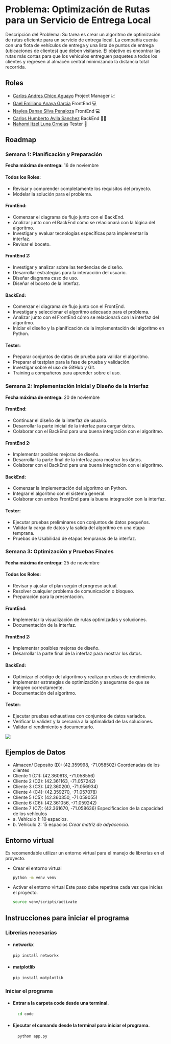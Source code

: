 # Problema: Optimización de Rutas para un Servicio de Entrega Local

Descripción del Problema:
Su tarea es crear un algoritmo de optimización de rutas eficiente para un servicio de entrega
local. La compañía cuenta con una flota de vehículos de entrega y una lista de puntos de entrega (ubicaciones de clientes) que deben visitarse. El objetivo es encontrar las rutas más cortas para que los vehículos entreguen paquetes a todos los clientes y regresen al almacén central
minimizando la distancia total recorrida.

## Roles

- [Carlos Andres Chico Aguayo](https://github.com/KleoMaple) Project Manager 📈
- [Gael Emiliano Anaya Garcia](https://github.com/EmilianoAnaya) FrontEnd 💻
- [Naylea Danae Silva Penaloza](https://github.com/NayleaDanae) FrontEnd 💻
- [Carlos Humberto Avila Sanchez](https://github.com/CarlosHumbertoAvilaSanchez) BackEnd 👨‍💻
- [Nahomi Itzel Luna Ornelas](https://github.com/NahomiLunaOR) Tester 📝

## Roadmap

### Semana 1: Planificación y Preparación

**Fecha máxima de entrega:** 16 de noviembre

#### **Todos los Roles:**

- Revisar y comprender completamente los requisitos del proyecto.
- Modelar la solución para el problema.

#### **FrontEnd:**

- Comenzar el diagrama de flujo junto con el BackEnd.
- Analizar junto con el BackEnd cómo se relacionará con la lógica del algoritmo.
- Investigar y evaluar tecnologías específicas para implementar la interfaz.
- Revisar el boceto.

#### **FrontEnd 2:**

- Investigar y analizar sobre las tendencias de diseño.
- Desarrollar estrategias para la interacción del usuario.
- Diseñar diagrama caso de uso.
- Diseñar el boceto de la interfaz.

#### **BackEnd:**

- Comenzar el diagrama de flujo junto con el FrontEnd.
- Investigar y seleccionar el algoritmo adecuado para el problema.
- Analizar junto con el FrontEnd cómo se relacionará con la interfaz del algoritmo.
- Iniciar el diseño y la planificación de la implementación del algoritmo en Python.

#### **Tester:**

- Preparar conjuntos de datos de prueba para validar el algoritmo.
- Preparar el testplan para la fase de prueba y validación.
- Investigar sobre el uso de GitHub y Git.
- Training a compañeros para aprender sobre el uso.

### Semana 2: Implementación Inicial y Diseño de la Interfaz

**Fecha máxima de entrega:** 20 de noviembre

#### **FrontEnd:**

- Continuar el diseño de la interfaz de usuario.
- Desarrollar la parte inicial de la interfaz para cargar datos.
- Colaborar con el BackEnd para una buena integración con el algoritmo.

#### **FrontEnd 2:**

- Implementar posibles mejoras de diseño.
- Desarrollar la parte final de la interfaz para mostrar los datos.
- Colaborar con el BackEnd para una buena integración con el algoritmo.

#### **BackEnd:**

- Comenzar la implementación del algoritmo en Python.
- Integrar el algoritmo con el sistema general.
- Colaborar con ambos FrontEnd para la buena integración con la interfaz.

#### **Tester:**

- Ejecutar pruebas preliminares con conjuntos de datos pequeños.
- Validar la carga de datos y la salida del algoritmo en una etapa temprana.
- Pruebas de Usabilidad de etapas tempranas de la interfaz.

### Semana 3: Optimización y Pruebas Finales

**Fecha máxima de entrega:** 25 de noviembre

#### **Todos los Roles:**

- Revisar y ajustar el plan según el progreso actual.
- Resolver cualquier problema de comunicación o bloqueo.
- Preparación para la presentación.

#### **FrontEnd:**

- Implementar la visualización de rutas optimizadas y soluciones.
- Documentación de la interfaz.

#### **FrontEnd 2:**

- Implementar posibles mejoras de diseño.
- Desarrollar la parte final de la interfaz para mostrar los datos.

#### **BackEnd:**

- Optimizar el código del algoritmo y realizar pruebas de rendimiento.
- Implementar estrategias de optimización y asegurarse de que se integren correctamente.
- Documentación del algoritmo.

#### **Tester:**

- Ejecutar pruebas exhaustivas con conjuntos de datos variados.
- Verificar la validez y la cercanía a la optimalidad de las soluciones.
- Validar el rendimiento y documentarlo.

[![](https://mermaid.ink/img/pako:eNrFWMty2zYU_RUMV-6Mo7GkxLK5aCeNnDaLtB7bzaJxFhAJ0XBBgAVITWQ7H9MPyCKTXTedqX6sBw8-RFHueNHpSgRxAdx77rkHl7qPEpWyKI4yTYsbcjW_loSYauGHlyynko7f-18yjsm5oJIveUITvvkqyZqca1ZQ7Ycf7GJCLtiKG6rPZMlkyvRBGMM4UXmh3Uv3KFhJcwYzIpQhmv1eccNLPKZMkEKrNUtKNSJv4aHAekGJUaLyJ9tDiTdbCLg3-sYf_kphxzuq55wihpy-FtWteq2VLM9kelA_xI2d3SMNtjiXLK09ua1kqeCjtNPf0-Q3rBmRl5IKbtcMTZNk8zVXxDAEIoCHklRv_nBGcFxsvmZAzUVGRaY0L3OE9kaumCl55tBhKyoqPJUskUqobPOZGsJMwZLNZwu58UFzC5yFzUPCgZ9e0rtRjbv1aaESBugCJu0pc26YbOCYNHiQSbztC61DNWqhkR8c7rIpE05tfoCZYZsvCGHOcKZWwmYI6zUtWcZrX2v_aOKzZsOvDILkdqXbAssa_BGjsptXpjvdxGOnuhE_lvKQlYPw-6SE16j08mOYYIlPLOmmkdCUJRVN1S4p91Cmgf1RztRx7pKGIwshEJcFOAf7Yrs2A1gNW9oMtJ4zSc7X5Y2SNZahnPWcog6vEDvq1__EzZz1z4XjiUDDQ6ErtqAeAzCZpz2YRu0GeF1iU-tww5MlBQztNuuwh_N6KxGekY5IjhE_8PLHaoEFeBiRK0255DIj1EkM3XxhWgU20lp8ulvUkfdUizx79u3jYuIs9pbW_vW1XliDAbjd-zlLIIVKjr1vzfD9339dskY7cRYpVYpic_VJNfO1CTRrxf7uQ28Ht_3D5ebzQ7CZDBr8pB76iFg7PFzLgStiUl8RVkd6jPN0FUjQPLDVu_gm0PtDXcWy5LLqA7kl2cGiy_xtSfDiUetLR5mEIyZuGh686a1z_EiotgRzjB7hOEEXKvC9K_TOtkKwi4pJv0cWbsDatCV9LcGtaD-qwR1tL5ThUBFDcnYLN_arbhPbkss9keXKKrN29-x_EV5N9G7uldyvwU8QJseTTPc1N3hiOGoGQp4xiVtG9MOi-QIRNwjXWrMnsoG75ewW0o5snDtV6itiPRtECzIDHec50qCRN7vlgFQW6HNsEpGDd0EmReBea-QE3bjpXWRsclD-BYWKoqFC3Vlt9R5gh18MXXC7MrUjZ2gaS7P3Eh0sPy9ye8m7pXKDyXcWgyhuCV1PhSZPFbpJX-gmO0I3HTSwQrcn9scEb1oL3jQmPxclcn7XaYl9Kl7bcmRmuyt-eVsZBHBwpVKk2dbjhYJRTNoumXoT10jYG9KwbPOnDH1FBmah40jKyrL9AgOxsu00hmifmW56D4sP8Ktk0xAoshAK3Gtv4k4rbUUEWzf1OCBc7ziUVbhAlRzQ5zfbjemqNQ_tiAYHDFEBLpvOdejolWQoh7lKqi1FGCLqLhktzP-3nAbnairoVyrl2W4T2szbbKL5s0a9-l6jFww9Y9HWtG1csBKh2AawE1a35Yad6nERTVVWwVXfWyH5ttn0wsesOmmNbyz_ETaA_4DS90r57OMNBVv56t-1kbWm-6RxhYsbfbRVRqZdK-uZZHWQ3XlRTJhOqMS3EXGkdQHTRu2sPnQp9a5tRDsQYqe0jlWLfgsYSrQvfYP036OPW5R0NsPMGFLHHUi3hLKnYtOnCuW0L5TTjlDC7_Pw2T19j4GjQP1meF2nUQy4dWXTa2d0GOVM55SnURzd2zfXUXkDxK6jGI8pW9JKlNfRtfwEU1qV6nItkyguAchhVBUgBwstdBQvqTB4W1D5q1J5bYRhFN9HH6N48vxkNB1PZienxy9Oj6aT2eQwWuP1aDY-en4yOT59cXQ8G59MPx1Gd26D8ehodjqbHY-PZyeYPZ6dHkYs5aXSb_1fI-4fkk__AKXdOy8?type=png)](https://mermaid.live/edit#pako:eNrFWMty2zYU_RUMV-6Mo7GkxLK5aCeNnDaLtB7bzaJxFhAJ0XBBgAVITWQ7H9MPyCKTXTedqX6sBw8-RFHueNHpSgRxAdx77rkHl7qPEpWyKI4yTYsbcjW_loSYauGHlyynko7f-18yjsm5oJIveUITvvkqyZqca1ZQ7Ycf7GJCLtiKG6rPZMlkyvRBGMM4UXmh3Uv3KFhJcwYzIpQhmv1eccNLPKZMkEKrNUtKNSJv4aHAekGJUaLyJ9tDiTdbCLg3-sYf_kphxzuq55wihpy-FtWteq2VLM9kelA_xI2d3SMNtjiXLK09ua1kqeCjtNPf0-Q3rBmRl5IKbtcMTZNk8zVXxDAEIoCHklRv_nBGcFxsvmZAzUVGRaY0L3OE9kaumCl55tBhKyoqPJUskUqobPOZGsJMwZLNZwu58UFzC5yFzUPCgZ9e0rtRjbv1aaESBugCJu0pc26YbOCYNHiQSbztC61DNWqhkR8c7rIpE05tfoCZYZsvCGHOcKZWwmYI6zUtWcZrX2v_aOKzZsOvDILkdqXbAssa_BGjsptXpjvdxGOnuhE_lvKQlYPw-6SE16j08mOYYIlPLOmmkdCUJRVN1S4p91Cmgf1RztRx7pKGIwshEJcFOAf7Yrs2A1gNW9oMtJ4zSc7X5Y2SNZahnPWcog6vEDvq1__EzZz1z4XjiUDDQ6ErtqAeAzCZpz2YRu0GeF1iU-tww5MlBQztNuuwh_N6KxGekY5IjhE_8PLHaoEFeBiRK0255DIj1EkM3XxhWgU20lp8ulvUkfdUizx79u3jYuIs9pbW_vW1XliDAbjd-zlLIIVKjr1vzfD9339dskY7cRYpVYpic_VJNfO1CTRrxf7uQ28Ht_3D5ebzQ7CZDBr8pB76iFg7PFzLgStiUl8RVkd6jPN0FUjQPLDVu_gm0PtDXcWy5LLqA7kl2cGiy_xtSfDiUetLR5mEIyZuGh686a1z_EiotgRzjB7hOEEXKvC9K_TOtkKwi4pJv0cWbsDatCV9LcGtaD-qwR1tL5ThUBFDcnYLN_arbhPbkss9keXKKrN29-x_EV5N9G7uldyvwU8QJseTTPc1N3hiOGoGQp4xiVtG9MOi-QIRNwjXWrMnsoG75ewW0o5snDtV6itiPRtECzIDHec50qCRN7vlgFQW6HNsEpGDd0EmReBea-QE3bjpXWRsclD-BYWKoqFC3Vlt9R5gh18MXXC7MrUjZ2gaS7P3Eh0sPy9ye8m7pXKDyXcWgyhuCV1PhSZPFbpJX-gmO0I3HTSwQrcn9scEb1oL3jQmPxclcn7XaYl9Kl7bcmRmuyt-eVsZBHBwpVKk2dbjhYJRTNoumXoT10jYG9KwbPOnDH1FBmah40jKyrL9AgOxsu00hmifmW56D4sP8Ktk0xAoshAK3Gtv4k4rbUUEWzf1OCBc7ziUVbhAlRzQ5zfbjemqNQ_tiAYHDFEBLpvOdejolWQoh7lKqi1FGCLqLhktzP-3nAbnairoVyrl2W4T2szbbKL5s0a9-l6jFww9Y9HWtG1csBKh2AawE1a35Yad6nERTVVWwVXfWyH5ttn0wsesOmmNbyz_ETaA_4DS90r57OMNBVv56t-1kbWm-6RxhYsbfbRVRqZdK-uZZHWQ3XlRTJhOqMS3EXGkdQHTRu2sPnQp9a5tRDsQYqe0jlWLfgsYSrQvfYP036OPW5R0NsPMGFLHHUi3hLKnYtOnCuW0L5TTjlDC7_Pw2T19j4GjQP1meF2nUQy4dWXTa2d0GOVM55SnURzd2zfXUXkDxK6jGI8pW9JKlNfRtfwEU1qV6nItkyguAchhVBUgBwstdBQvqTB4W1D5q1J5bYRhFN9HH6N48vxkNB1PZienxy9Oj6aT2eQwWuP1aDY-en4yOT59cXQ8G59MPx1Gd26D8ehodjqbHY-PZyeYPZ6dHkYs5aXSb_1fI-4fkk__AKXdOy8)

## Ejemplos de Datos

- Almacen/ Deposito (D): (42.359998, -71.058502)
  Coordenadas de los clientes
- Cliente 1 (C1): (42.360613, -71.058556)
- Cliente 2 (C2): (42.361163, -71.057242)
- Cliente 3 (C3): (42.360200, -71.056934)
- Cliente 4 (C4): (42.359270, -71.057078)
- Cliente 5 (C5): (42.360350, -71.059055)
- Cliente 6 (C6): (42.361056, -71.059242)
- Cliente 7 (C7): (42.361670, -71.058636)
  Especificacion de la capacidad de los vehículos
- a. Vehículo 1: 10 espacios.
- b. Vehículo 2: 15 espacios
  _Crear matriz de adyacencia_.

## **Entorno virtual**

Es recomendable utilizar un entorno virtual para el manejo de librerías en el proyecto.

- Crear el entorno virtual
  ```bash
  python -m venv venv
  ```
- Activar el entorno virtual
  Este paso debe repetirse cada vez que inicies el proyecto.
  ```bash
  source venv/scripts/activate
  ```

## Instrucciones para iniciar el programa

### Librerias necesarias

- #### networkx

  ```bash
  pip install networkx
  ```

- #### matplotlib

  ```bash
  pip install matplotlib
  ```

### Iniciar el programa

- #### Entrar a la carpeta code desde una terminal.

  ```bash
    cd code
  ```

- #### Ejecutar el comando desde la terminal para iniciar el programa.
  ```bash
    python app.py
  ```
